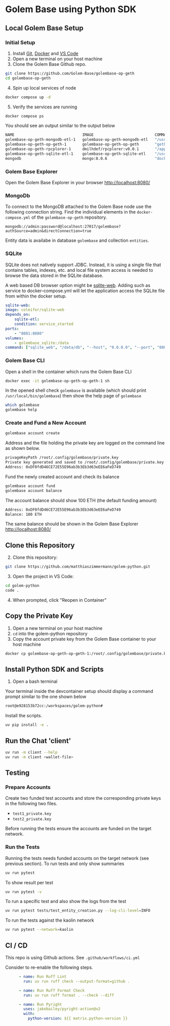 # Golem Base using Python SDK

## Local Golem Base Setup

### Initial Setup

1. Install [Git](https://git-scm.com/downloads), [Docker](https://www.docker.com/get-started) and [VS Code](https://code.visualstudio.com/)
2. Open a new terminal on your host machine
3. Clone the Golem Base Github repo.
```bash
git clone https://github.com/Golem-Base/golembase-op-geth
cd golembase-op-geth
```

4. Spin up local services of node
```bash
docker compose up -d
```

5. Verify the services are running
```bash
docker compose ps
```

You should see an output similar to the output below
```bash
NAME                              IMAGE                           COMMAND                  SERVICE       CREATED        STATUS                  PORTS
golembase-op-geth-mongodb-etl-1   golembase-op-geth-mongodb-etl   "/usr/local/bin/mong…"   mongodb-etl   18 hours ago   Up 18 hours             8545-8546/tcp, 30303/tcp, 30303/udp
golembase-op-geth-op-geth-1       golembase-op-geth-op-geth       "geth --dev --http -…"   op-geth       18 hours ago   Up 18 hours (healthy)   0.0.0.0:8545->8545/tcp, [::]:8545->8545/tcp
golembase-op-geth-rpcplorer-1     dmilhdef/rpcplorer:v0.0.1       "/app/service"           rpcplorer     18 hours ago   Up 18 hours             0.0.0.0:8080->8080/tcp, [::]:8080->8080/tcp
golembase-op-geth-sqlite-etl-1    golembase-op-geth-sqlite-etl    "/usr/local/bin/sqli…"   sqlite-etl    18 hours ago   Up 18 hours             8545-8546/tcp, 30303/tcp, 30303/udp
mongodb                           mongo:8.0.6                     "docker-entrypoint.s…"   mongodb       18 hours ago   Up 18 hours (healthy)   0.0.0.0:27017->27017/tcp, [::]:27017->27017/tcp
```

###  Golem Base Explorer
Open the Golem Base Explorer in your browser [http://localhost:8080/](http://localhost:8080/)

### MongoDb
To connect to the MongoDB attached to the Golem Base node use the following connection string.
Find the individual elements in the `docker-compose.yml` of the `golembase-op-geth` repository.

```
mongodb://admin:password@localhost:27017/golembase?authSource=admin&directConnection=true
```

Entity data is availabe in database `golembase` and collection `entities`.

### SQLite

SQLite does not natively support JDBC.
Instead, it is using a single file that contains tables, indexes, etc. and local file system access is needed to browse the data stored in the SQLite database.

A web based DB browser option might be [sqlite-web](https://github.com/coleifer/sqlite-web).
Adding such as service to docker-compose.yml will let the application access the SQLite file from within the docker setup.


```yml
sqlite-web:
image: coleifer/sqlite-web
depends_on:
    sqlite-etl:
    condition: service_started
ports:
    - "8081:8080"
volumes:
    - golembase_sqlite:/data
command: ["sqlite_web", "/data/db", "--host", "0.0.0.0", "--port", "8080"]
```

### Golem Base CLI

Open a shell in the container which runs the Golem Base CLI
```bash
docker exec -it golembase-op-geth-op-geth-1 sh
```

In the opened shell check `golembase` is available (which should print `/usr/local/bin/golembase`)
then show the help page of `golembase`
```bash
which golembase
golembase help
```

### Create and Fund a New Account

```bash
golembase account create
```

Address and the file holding the private key are logged on the command line as shown below.

```bash
privageKeyPath /root/.config/golembase/private.key
Private key generated and saved to /root/.config/golembase/private.key
Address: 0xDF0fdD46CE72E55E96ab3b3Eb3d63eEE6aFeD749
```

Fund the newly created account and check its balance
```bash
golembase account fund
golembase account balance
```

The account balance should show 100 ETH (the default funding amount)
```bash
Address: 0xDF0fdD46CE72E55E96ab3b3Eb3d63eEE6aFeD749
Balance: 100 ETH
```

The same balance should be shown in the Golem Base Explorer [http://localhost:8080/](http://localhost:8080/)


## Clone this Repository

2. Clone this repository:
```bash
git clone https://github.com/matthiaszimmermann/golem-python.git
```

3. Open the project in VS Code:
```bash
cd golem-python
code .
```
4. When prompted, click "Reopen in Container"


## Copy the Private Key

1. Open a new terminal on your host machine
2. `cd` into the golem-python repository
3. Copy the account private key from the Golem Base container to your host machine
```bash
docker cp golembase-op-geth-op-geth-1:/root/.config/golembase/private.key ./private.key
```

## Install Python SDK and Scripts

1. Open a bash terminal

Your terminal inside the devcontainer setup should display a command prompt similar to the one shown below

```bash
root@e928153b72cc:/workspaces/golem-python#
```

Install the scripts.
```bash
uv pip install -e .
```

## Run the Chat 'client'

```bash
uv run -m client --help
uv run -m client <wallet-file>
```

## Testing

### Prepare Accounts

Create two funded test accounts and store the corresponding private keys in the following two files.

- `test1_private.key`
- `test2_private.key`

Before running the tests ensure the accounts are funded on the target network.

### Run the Tests

Running the tests needs funded accounts on the target network (see previous section).
To run tests and only show summaries
```bash
uv run pytest
```

To show result per test
```bash
uv run pytest -v
```

To run a specific test and also show the logs from the test
```bash
uv run pytest tests/test_entity_creation.py --log-cli-level=INFO
```

To run the tests against the kaolin network
```bash
uv run pytest --network=kaolin
```

## CI / CD

This repo is using Github actions.
See `.github/workflows/ci.yml`

Consider to re-enable the following steps.

```yaml
      - name: Run Ruff Lint
        run: uv run ruff check --output-format=github .

      - name: Run Ruff Format Check
        run: uv run ruff format . --check --diff

      - name: Run Pyright
        uses: jakebailey/pyright-action@v2
        with:
          python-version: ${{ matrix.python-version }}
```
